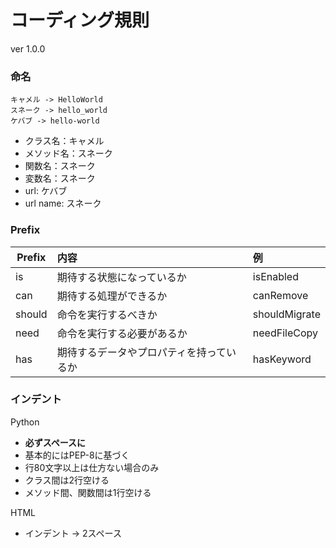 # コーディング規則

ver 1.0.0 

### 命名
```
キャメル -> HelloWorld
スネーク -> hello_world
ケバブ -> hello-world
```

- クラス名：キャメル
- メソッド名：スネーク
- 関数名：スネーク
- 変数名：スネーク
- url: ケバブ
- url name: スネーク

### Prefix
|Prefix|内容|例|
|---|:---|:---|
|is	| 期待する状態になっているか| isEnabled|
|can | 期待する処理ができるか |	canRemove|
|should | 命令を実行するべきか | shouldMigrate|
|need |	命令を実行する必要があるか | needFileCopy|
|has | 期待するデータやプロパティを持っているか| hasKeyword|


### インデント

Python
- **必ずスペースに**
- 基本的にはPEP-8に基づく
- 行80文字以上は仕方ない場合のみ
- クラス間は2行空ける
- メソッド間、関数間は1行空ける


HTML
- インデント -> 2スペース

